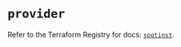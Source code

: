 # `provider`

Refer to the Terraform Registry for docs: [`spotinst`](https://registry.terraform.io/providers/spotinst/spotinst/1.220.3/docs).
